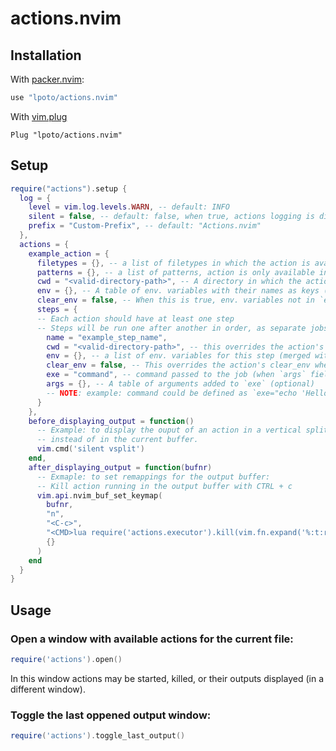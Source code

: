 # actions.nvim

## Installation

With [packer.nvim](https://github.com/wbthomason/packer.nvim):
```lua
use "lpoto/actions.nvim"
```
With [vim.plug](https://github.com/junegunn/vim-plug)
```vim
Plug "lpoto/actions.nvim"
```

## Setup
```lua
require("actions").setup {
  log = {
    level = vim.log.levels.WARN, -- default: INFO
    silent = false, -- default: false, when true, actions logging is disabled
    prefix = "Custom-Prefix", -- default: "Actions.nvim"
  },
  actions = {
    example_action = {
      filetypes = {}, -- a list of filetypes in which the action is available (optional)
      patterns = {}, -- a list of patterns, action is only available in files that match a pattern (optional)
      cwd = "<valid-directory-path>", -- A directory in which the action will run (optinal)
      env = {}, -- A table of env. variables with their names as keys (optional)
      clear_env = false, -- When this is true, env. variables not in `env` field will be removed for this action (optinal)
      steps = { 
      -- Each action should have at least one step
      -- Steps will be run one after another in order, as separate jobs
        name = "example_step_name",
        cwd = "<valid-directory-path>", -- this overrides the action's cwd for this step (optional)
        env = {}, -- a list of env. variables for this step (merged with action's env unless step's clear_env is true) (optional)
        clear_env = false, -- This overrides the action's clear_env when not nil (optional)
        exe = "command", -- command passed to the job (when `args` field has a value, this should be an executable)
        args = {}, -- A table of arguments added to `exe` (optional)
        -- NOTE: example: command could be defined as `exe="echo 'Hello world!'"` or `exe="echo", args={"'Hello world!'"}`
      }
    },
    before_displaying_output = function()
      -- Example: to display the ouput of an action in a vertical split
      -- instead of in the current buffer.
      vim.cmd('silent vsplit')
    end,
    after_displaying_output = function(bufnr)
      -- Exmaple: to set remappings for the output buffer:
      -- Kill action running in the output buffer with CTRL + c
      vim.api.nvim_buf_set_keymap(
        bufnr,
        "n",
        "<C-c>",
        "<CMD>lua require('actions.executor').kill(vim.fn.expand('%:t:r'))<CR>",
        {}
      )
    end
  }
}
```

## Usage

### Open a window with available actions for the current file:
```lua
require('actions').open()
```
In this window actions may be started, killed, or their outputs displayed (in a different window).

### Toggle the last oppened output window:
```lua
require('actions').toggle_last_output()
```
